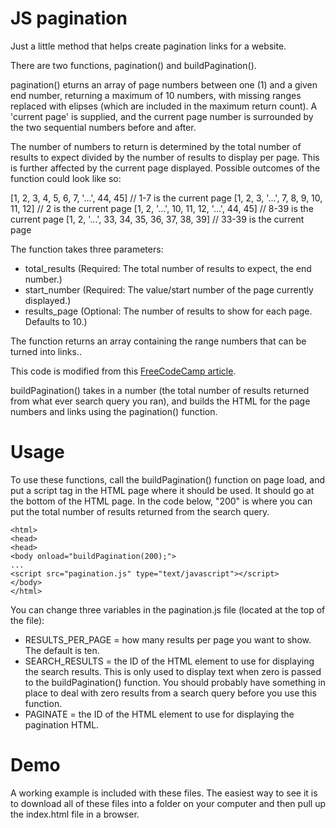# JS pagination

Just a little method that helps create pagination links for a website.

There are two functions, pagination() and buildPagination().

pagination() eturns an array of page numbers between one (1) and a given end number,
returning a maximum of 10 numbers, with missing ranges replaced with elipses
(which are included in the maximum return count). A 'current page' is supplied,
and the current page number is surrounded by the two sequential numbers before
and after.

The number of numbers to return is determined by the total number of
results to expect divided by the number of results to display per page.  This
is further affected by the current page displayed. Possible outcomes of the
function could look like so:

[1, 2, 3, 4, 5, 6, 7, '...', 44, 45]        // 1-7 is the current page
[1, 2, 3, '...', 7, 8, 9, 10, 11, 12]       // 2 is the current page
[1, 2, '...', 10, 11, 12, '...', 44, 45]    // 8-39 is the current page
[1, 2, '...', 33, 34, 35, 36, 37, 38, 39]   // 33-39 is the current page

The function takes three parameters:

- total_results (Required: The total number of results to expect, the end number.)
- start_number (Required: The value/start number of the page currently displayed.)
- results_page (Optional: The number of results to show for each page. Defaults to 10.)

The function returns an array containing the range numbers that can be turned
into links..

This code is modified from this [FreeCodeCamp article](https://www.freecodecamp.org/news/https-medium-com-gladchinda-hacks-for-creating-javascript-arrays-a1b80cb372b/). 


buildPagination() takes in a number (the total number of results returned from
what ever search query you ran), and builds the HTML for the page numbers and
links using the pagination() function.


# Usage

To use these functions, call the buildPagination() function on page load, and
put a script tag in the HTML page where it should be used.  It should go at the
bottom of the HTML page. In the code below, "200" is where you can put the
total number of results returned from the search query.

  ```
  <html>
  <head>
  <head>
  <body onload="buildPagination(200);">
  ...
  <script src="pagination.js" type="text/javascript"></script>
  </body>
  </html>
  ```

You can change three variables in the pagination.js file (located at the top of
the file):
- RESULTS_PER_PAGE = how many results per page you want to show. The default is
  ten.
- SEARCH_RESULTS = the ID of the HTML element to use for displaying the
  search results. This is only used to display text when zero is passed to
  the buildPagination() function. You should probably have something in place
  to deal with zero results from a search query before you use this function.
- PAGINATE = the ID of the HTML element to use for displaying the
  pagination HTML. 


# Demo

A working example is included with these files. The easiest way to see it
is to download all of these files into a folder on your computer and then pull
up the index.html file in a browser.
